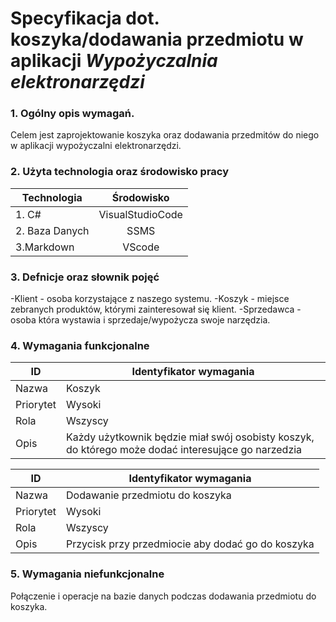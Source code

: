 # Specyfikacja dot. koszyka/dodawania przedmiotu w aplikacji _Wypożyczalnia elektronarzędzi_

### 1. Ogólny opis wymagań. 
Celem jest zaprojektowanie koszyka oraz dodawania przedmitów do niego w aplikacji wypożyczalni elektronarzędzi.

### 2.  Użyta technologia oraz środowisko pracy  
    
  
 | Technologia        | Środowisko   |
| ------------- |:-------------------:|
| 1. C#   |VisualStudioCode |
| 2.  Baza Danych  | SSMS        |
| 3.Markdown|VScode        |


### 3. Defnicje oraz słownik pojęć

-Klient - osoba korzystające z naszego systemu.
-Koszyk - miejsce zebranych produktów, którymi zainteresował się klient.
-Sprzedawca - osoba która wystawia i sprzedaje/wypożycza swoje narzędzia.

### 4. Wymagania funkcjonalne


| ID        | Identyfikator wymagania                                                                             |
|-----------|-----------------------------------------------------------------------------------------------------|
| Nazwa     | Koszyk                                                                                              |
| Priorytet | Wysoki                                                                                              |
| Rola      | Wszyscy                                                                                             |
| Opis      | Każdy użytkownik będzie miał swój osobisty koszyk, do którego może dodać interesujące go narzedzia  |  



| ID        | Identyfikator wymagania                                                                             |
|-----------|-----------------------------------------------------------------------------------------------------|
| Nazwa     | Dodawanie przedmiotu do koszyka                                                                                             |
| Priorytet | Wysoki                                                                                              |
| Rola      | Wszyscy                                                                                             |
| Opis      | Przycisk przy przedmiocie aby dodać go do koszyka  |  


### 5. Wymagania niefunkcjonalne
Połączenie i operacje na bazie danych podczas dodawania przedmiotu do koszyka.


